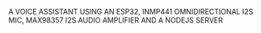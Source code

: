 A VOICE ASSISTANT USING AN ESP32, INMP441 OMNIDIRECTIONAL I2S MIC, MAX98357 I2S AUDIO AMPLIFIER AND A NODEJS SERVER
